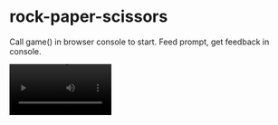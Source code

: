 # rock-paper-scissors

Call game() in browser console to start. Feed prompt, get feedback in console.

<video src='https://player.vimeo.com/video/818768618?h=671d78706e' width=180></video>
